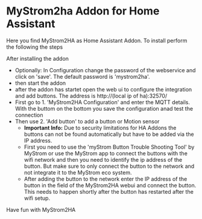 # MyStrom2ha Addon for Home Assistant

Here you find MyStrom2HA as Home Assistant Addon. To install perform the following the steps

After installing the addon

- Optionally: In Configuration change the password of the webservice and click on 'save'. The default password is 'mystrom2ha'.
- then start the addon
- after the addon has startet open the web ui to configure the integration and add buttons. The address is http://(local ip of ha):32570/
- First go to 1. 'MyStrom2HA Configuration' and enter the MQTT details. With the buttom on the bottom you save the configuration anad test the connection
- Then use 2. 'Add button' to add a button or Motion sensor
  - **Important Info:** Due to security limitations for HA Addons the buttons can not be found automatically but have to be added via the IP address.
  - First you need to use the 'myStrom Button Trouble Shooting Tool' by MyStrom or use the MyStrom app to connect the buttons with the wifi network and then you need to identify the ip address of the button. But make sure to only connect the button to the network and not integrate it to the MyStrom eco system.
  - After adding the button to the network enter the IP address of the button in the field of the MyStrom2HA webui and connect the button. This needs to happen shortly after the button has restarted after the wifi setup.
 
Have fun with MyStrom2HA


